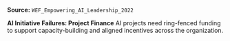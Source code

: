 **Source:** `WEF_Empowering_AI_Leadership_2022`

**AI Initiative Failures: Project Finance**
AI projects need ring-fenced funding to support capacity-building and aligned incentives across the organization.

